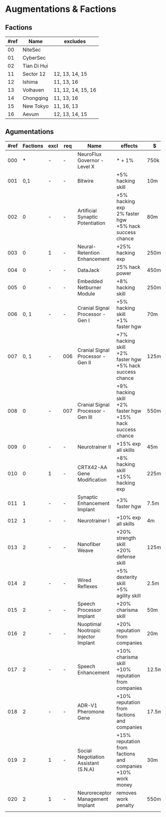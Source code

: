 # Augmentations & Factions

## Factions

| #ref | Name | excludes |
|---|---|---|
| 00 | NiteSec      | |
| 01 | CyberSec     | |
| 02 | Tian Di Hui  | |
| 11 | Sector 12    | 12, 13, 14, 15 |
| 12 | Ishima       | 11, 13, 16 |
| 13 | Volhaven     | 11, 12, 14, 15, 16 |
| 14 | Chongqing    | 11, 13, 16 |
| 15 | New Tokyo    | 11, 16, 13 | 
| 16 | Aevum        | 12, 13, 14, 15 | 

## Agumentations

| #ref | Factions | excl | req | Name | effects | $ | rep |
|---|---|---|---|---|---|---|---|
| 000 | * | - | - | NeuroFlux Governor - Level X | * + 1% | 750k | 500 |
| 001 | 0,1 | - | - | Bitwire | +5% hacking skill | 10m | 3.75k |
| 002 | 0 | - | - | Artificial Synaptic Potentiation | +5% hacking exp <br> 2% faster hgw<br> +5% hack success chance | 80m | 6.25k |
| 003 | 0 | 1 | - | Neural-Retention Enhancement | +25% hacking exp | 250m | 20k |
| 004 | 0 | - | - | DataJack | 25% hack power | 450m | 112.5k |
| 005 | 0 | - | - | Embedded Netburner Module | +8% hacking skill | 250m | 15k |
| 006 | 0, 1 | - | - | Cranial Signal Processor - Gen I | +5% hacking skill <br>+1% faster hgw | 70m | 10k |
| 007 | 0, 1 | - |006| Cranial Signal Processor - Gen II | +7% hacking skill<br>+2% faster hgw<br>+5% hack success chance | 125m | 18.75k |
| 008 | 0 | - |007| Cranial Signal Processor - Gen III | +9% hacking skill<br>+2% faster hgw<br>+15% hack success chance | 550m | 50k |
| 009 | 0 | - | - | Neurotrainer II | +15% exp all skills | 45m | 10k |
| 010 | 0 | 1 | - | CRTX42-AA Gene Modification | +8% hacking skill<br>+15% hacking exp | 225m | 45k |
| 011 | 1 | - | - | Synaptic Enhancement Implant | +3% faster hgw | 7.5m | 2k |
| 012 | 1 | - | - | Neurotrainer I | +10% exp all skills | 4m | 1k |
| 013 | 2 | - | - | Nanofiber Weave | +20% strength skill<br>+20% defense skill | 125m | 37.5k |
| 014 | 2 | - | - | Wired Reflexes | +5% dexterity skill<br>+5% agility skill | 2.5m | 1.25k |
| 015 | 2 | - | - | Speech Processor Implant | +20% charisma skill | 50m | 7.5k |
| 016 | 2 | - | - | Nuoptimal Nootropic Injector Implant | +20% reputation from companies | 20m | 5k |
| 017 | 2 | - | - | Speech Enhancement | +10% charisma skill<br>+10% reputation from companies | 12.5m | 2.5k |
| 018 | 2 | - | - | ADR-V1 Pheromone Gene | +10% reputation from factions and companies | 17.5m | 3.75k |
| 019 | 2 | 1 | - | Social Negotiation Assistant (S.N.A) | +15% reputation from factions and companies<br>+10% work money | 30m | 6.25k |
| 020 | 2 | 1 | - | Neuroreceptor Management Implant | removes work penalty | 550m | 75k |
| | | | | | | | |

